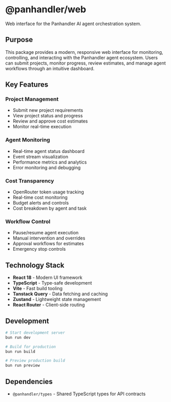 # @panhandler/web

Web interface for the Panhandler AI agent orchestration system.

## Purpose

This package provides a modern, responsive web interface for monitoring, controlling, and interacting with the Panhandler agent ecosystem. Users can submit projects, monitor progress, review estimates, and manage agent workflows through an intuitive dashboard.

## Key Features

### Project Management

- Submit new project requirements
- View project status and progress
- Review and approve cost estimates
- Monitor real-time execution

### Agent Monitoring

- Real-time agent status dashboard
- Event stream visualization
- Performance metrics and analytics
- Error monitoring and debugging

### Cost Transparency

- OpenRouter token usage tracking
- Real-time cost monitoring
- Budget alerts and controls
- Cost breakdown by agent and task

### Workflow Control

- Pause/resume agent execution
- Manual intervention and overrides
- Approval workflows for estimates
- Emergency stop controls

## Technology Stack

- **React 18** - Modern UI framework
- **TypeScript** - Type-safe development
- **Vite** - Fast build tooling
- **Tanstack Query** - Data fetching and caching
- **Zustand** - Lightweight state management
- **React Router** - Client-side routing

## Development

```bash
# Start development server
bun run dev

# Build for production
bun run build

# Preview production build
bun run preview
```

## Dependencies

- `@panhandler/types` - Shared TypeScript types for API contracts
